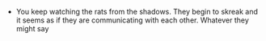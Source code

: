 - You keep watching the rats from the shadows. They begin to skreak and it seems as if they are communicating with each other. Whatever they might say
